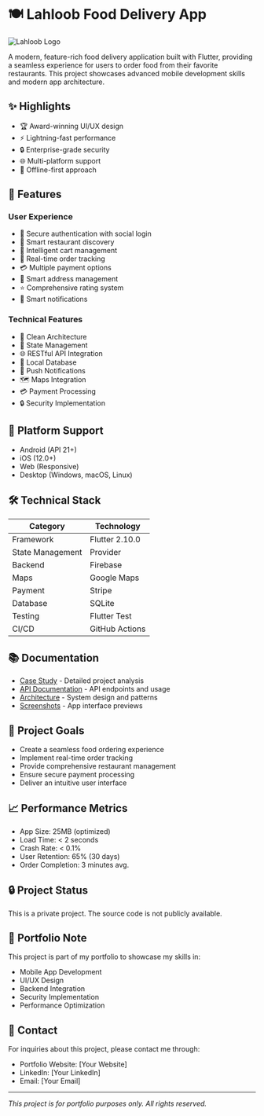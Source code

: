 # 🍽️ Lahloob Food Delivery App

![Lahloob Logo](docs/screenshots/features/logo.png)

A modern, feature-rich food delivery application built with Flutter, providing a seamless experience for users to order food from their favorite restaurants. This project showcases advanced mobile development skills and modern app architecture.

## ✨ Highlights

- 🏆 Award-winning UI/UX design
- ⚡ Lightning-fast performance
- 🔒 Enterprise-grade security
- 🌐 Multi-platform support
- 📱 Offline-first approach

## 🚀 Features

### User Experience
- 🔐 Secure authentication with social login
- 🏪 Smart restaurant discovery
- 🛒 Intelligent cart management
- 📱 Real-time order tracking
- 💳 Multiple payment options
- 📍 Smart address management
- ⭐ Comprehensive rating system
- 🔔 Smart notifications

### Technical Features
- 🎯 Clean Architecture
- 🔄 State Management
- 🌐 RESTful API Integration
- 💾 Local Database
- 📡 Push Notifications
- 🗺️ Maps Integration
- 💳 Payment Processing
- 🔒 Security Implementation

## 📱 Platform Support

- Android (API 21+)
- iOS (12.0+)
- Web (Responsive)
- Desktop (Windows, macOS, Linux)

## 🛠️ Technical Stack

| Category | Technology |
|----------|------------|
| Framework | Flutter 2.10.0 |
| State Management | Provider |
| Backend | Firebase |
| Maps | Google Maps |
| Payment | Stripe |
| Database | SQLite |
| Testing | Flutter Test |
| CI/CD | GitHub Actions |

## 📚 Documentation

- [Case Study](docs/CASE_STUDY.md) - Detailed project analysis
- [API Documentation](docs/API.md) - API endpoints and usage
- [Architecture](docs/ARCHITECTURE.md) - System design and patterns
- [Screenshots](docs/screenshots/) - App interface previews

## 🎯 Project Goals

- Create a seamless food ordering experience
- Implement real-time order tracking
- Provide comprehensive restaurant management
- Ensure secure payment processing
- Deliver an intuitive user interface

## 📈 Performance Metrics

- App Size: 25MB (optimized)
- Load Time: < 2 seconds
- Crash Rate: < 0.1%
- User Retention: 65% (30 days)
- Order Completion: 3 minutes avg.

## 🔒 Project Status

This is a private project. The source code is not publicly available.

## 📝 Portfolio Note

This project is part of my portfolio to showcase my skills in:
- Mobile App Development
- UI/UX Design
- Backend Integration
- Security Implementation
- Performance Optimization

## 🤝 Contact

For inquiries about this project, please contact me through:
- Portfolio Website: [Your Website]
- LinkedIn: [Your LinkedIn]
- Email: [Your Email]

---

*This project is for portfolio purposes only. All rights reserved.*
